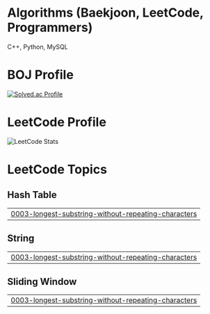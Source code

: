 # Algorithms (Baekjoon, LeetCode, Programmers)

C++, Python, MySQL


# BOJ Profile

[![Solved.ac Profile](http://mazassumnida.wtf/api/v2/generate_badge?boj=dudwn0005)](https://solved.ac/dudwn0005/)


# LeetCode Profile
![LeetCode Stats](https://leetcard.jacoblin.cool/aengzu?theme=unicorn&font=Zen%20Antique%20Soft&ext=activity)

<!---LeetCode Topics Start-->
# LeetCode Topics
## Hash Table
|  |
| ------- |
| [0003-longest-substring-without-repeating-characters](https://github.com/aengzu/BOJ/tree/master/0003-longest-substring-without-repeating-characters) |
## String
|  |
| ------- |
| [0003-longest-substring-without-repeating-characters](https://github.com/aengzu/BOJ/tree/master/0003-longest-substring-without-repeating-characters) |
## Sliding Window
|  |
| ------- |
| [0003-longest-substring-without-repeating-characters](https://github.com/aengzu/BOJ/tree/master/0003-longest-substring-without-repeating-characters) |
<!---LeetCode Topics End-->
